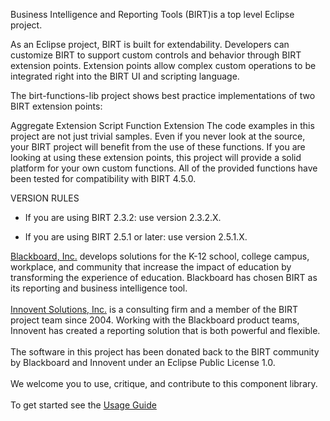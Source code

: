 Business Intelligence and Reporting Tools (BIRT)is a top level Eclipse project.

As an Eclipse project, BIRT is built for extendability. Developers can customize BIRT to support custom controls and behavior through BIRT extension points. Extension points allow complex custom operations to be integrated right into the BIRT UI and scripting language.

The birt-functions-lib project shows best practice implementations of two BIRT extension points:

Aggregate Extension
Script Function Extension
The code examples in this project are not just trivial samples. Even if you never look at the source, your BIRT project will benefit from the use of these functions. If you are looking at using these extension points, this project will provide a solid platform for your own custom functions. All of the provided functions have been tested for compatibility with BIRT 4.5.0. 

VERSION RULES
<ul><li>If you are using BIRT 2.3.2: use version 2.3.2.X.</li></ul>
<ul><li>If you are using BIRT 2.5.1 or later: use version 2.5.1.X.</li></ul>
<a href='http://www.blackboard.com'>Blackboard, Inc.</a> develops solutions for the K-12 school, college campus, workplace, and community that increase the impact of education by transforming the experience of education.  Blackboard has chosen BIRT as its reporting and business intelligence tool.<br>
<br>
<a href='http://www.innoventsolutions.com/birt-consulting.html'>Innovent Solutions, Inc.</a> is a consulting firm and a member of the BIRT project team since 2004.  Working with the Blackboard product teams, Innovent has created a reporting solution that is both powerful and flexible.<br>
<br>
The software in this project has been donated back to the BIRT community by Blackboard and Innovent under an Eclipse Public License 1.0.<br>
<br>
We welcome you to use, critique, and contribute to this component library.<br>
<br>
To get started see the <a href='https://github.com/innoventsolutions/birt-functions-lib/wiki/UsageGuide'>Usage Guide</a>

	

